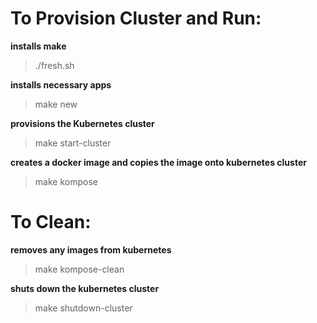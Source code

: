 # To Provision Cluster and Run:
**installs make**
>./fresh.sh  

**installs necessary apps**  
>make new      

**provisions the Kubernetes cluster** 
>make start-cluster

**creates a docker image and copies the image onto kubernetes cluster** 
>make kompose

# To Clean:
**removes any images from kubernetes** 
>make kompose-clean

**shuts down the kubernetes cluster**  
>make shutdown-cluster

